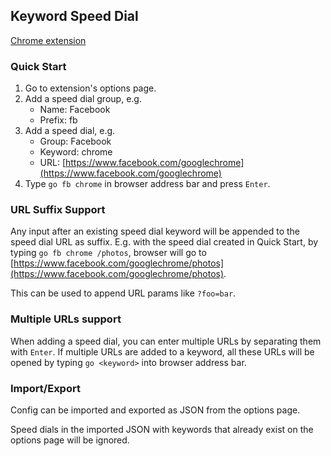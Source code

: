 ## Keyword Speed Dial

[Chrome extension](https://chrome.google.com/webstore/detail/keyword-speed-dial/ahkoeglneflhhgjihefngpfbljicjjem/)

### Quick Start

1. Go to extension's options page.
2. Add a speed dial group, e.g.
   - Name: Facebook
   - Prefix: fb
3. Add a speed dial, e.g.
   - Group: Facebook
   - Keyword: chrome
   - URL: [https://www.facebook.com/googlechrome](https://www.facebook.com/googlechrome)
4. Type `go fb chrome` in browser address bar and press `Enter`.

### URL Suffix Support

Any input after an existing speed dial keyword will be appended to the speed dial URL as suffix. E.g. with the speed dial created in Quick Start, by typing `go fb chrome /photos`, browser will go to [https://www.facebook.com/googlechrome/photos](https://www.facebook.com/googlechrome/photos).

This can be used to append URL params like `?foo=bar`.

### Multiple URLs support

When adding a speed dial, you can enter multiple URLs by separating them with `Enter`. If multiple URLs are added to a keyword, all these URLs will be opened by typing `go <keyword>` into browser address bar.

### Import/Export

Config can be imported and exported as JSON from the options page.

Speed dials in the imported JSON with keywords that already exist on the options page will be ignored.